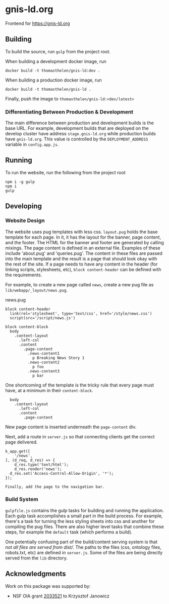 # gnis-ld.org

Frontend for https://gnis-ld.org

## Building

To build the source, run `gulp` from the project root.

When building a development docker image, run

`docker build -t thomasthelen/gnis-ld:dev .`

When building a production docker image, run

`docker build -t thomasthelen/gnis-ld .`

Finally, push the image to `thomasthelen/gnis-ld:<dev/latest>`

### Differentiating Between Production & Development

The main difference between production and development builds is the base URL. For example, development builds that are deployed on the develop cluster have address `stage.gnis-ld.org` while production builds have `gnis-ld.org`. This value is controlled by the `DEPLOYMENT_ADDRESS` variable in `config.app.js`.

## Running

To run the website, run the following from the project root

```
npm i -g gulp
npm i
gulp
```

## Developing


### Website Design

The website uses pug templates with less css. `layout.pug` holds the base template for each page. In it, it has the layout for the banner, page content, and the footer. The HTML for the banner and footer are generated by calling mixings. The page content is defined in an external file. Examples of these include 'about.pug' and 'queries.pug'. The content in these files are passed into the main template and the result is a page that should look okay with the rest of the site. If a page needs to have any content in the header (for linking scripts, stylesheets, etc), `block content-header` can be defined with the requirements.

For example, to create a new page called `news`, create a new pug file as `lib/webapp/_layout/news.pug`.

news.pug
```
block content-header
  link(rel='stylesheet', type='text/css', href='/style/news.css')
  script(src='/script/news.js')

block content-block
  body
    .content-layout
      .left-col 
      .content
        .page-content
          .news-content1
            p Breaking News Story 1
          .news-content2
            p foo
          .news-content3
            p bar
```

One shortcoming of the template is the tricky rule that every page must have, at a minimum in their `content-block`.

```
  body
    .content-layout
      .left-col 
      .content
        .page-content
```

New page content is inserted underneath the `page-content` div.

Next, add a route in `server.js` so that connecting clients get the correct page delivered.

```
k_app.get([
	'/news',
], (d_req, d_res) => {
	d_res.type('text/html');
	d_res.render('news');
  d_res.set('Access-Control-Allow-Origin', '*');
});

Finally, add the page to the navigation bar.
```

### Build System

`gulpfile.js` contains the gulp tasks for building and running the application. Each gulp task accomplishes a small part in the build process. For example, there's a task for turning the less styling sheets into css and another for compiling the pug files. There are also higher level tasks that combine these steps, for example the `default` task (which performs a build).

One potentially confusing part of the build/content serving system is that _not all files are served from dist/_. The paths to the files (css, ontology files, robots.txt, etc) are defined in `server.js`. Some of the files are being directly served from the `lib` directory.

## Acknowledgments
Work on this package was supported by:
  - NSF OIA grant [2033521](https://www.nsf.gov/awardsearch/showAward?AWD_ID=2033521) to Krzysztof Janowicz
